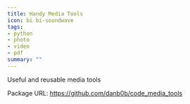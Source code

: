 ```yaml
---
title: Handy Media Tools
icon: bi bi-soundwave
tags:
- python
- photo
- video
- pdf
summary: ""
---
```


Useful and reusable media tools

Package URL: <https://github.com/danb0b/code_media_tools>